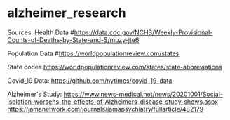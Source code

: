 # alzheimer_research

Sources:
Health Data
#https://data.cdc.gov/NCHS/Weekly-Provisional-Counts-of-Deaths-by-State-and-S/muzy-jte6

Population Data
#https://worldpopulationreview.com/states

State codes
https://worldpopulationreview.com/states/state-abbreviations

Covid_19 Data:
https://github.com/nytimes/covid-19-data

Alzheimer's Study:
https://www.news-medical.net/news/20201001/Social-isolation-worsens-the-effects-of-Alzheimers-disease-study-shows.aspx
https://jamanetwork.com/journals/jamapsychiatry/fullarticle/482179
